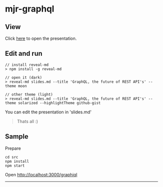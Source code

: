 # mjr-graphql

## View

Click [here](https://rawgit.com/mjrio/mjr-graphql/master/slides/index.html#/) to open the presentation.

## Edit and run

    // install reveal-md
    > npm install -g reveal-md

    // open it (dark)
    > reveal-md slides.md --title 'GraphQL, the future of REST API's' --theme moon

    // other theme (light)
    > reveal-md slides.md --title 'GraphQL, the future of REST API's' --theme solarized --highlightTheme github-gist

You can edit the presentation in 'slides.md'

> Thats all :)

## Sample

Prepare

    cd src
    npm install
    npm start

Open [http://localhost:3000/graphiql](http://localhost:3000/graphiql)

---


